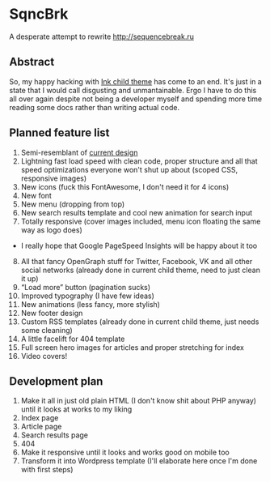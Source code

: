 # SqncBrk
A desperate attempt to rewrite http://sequencebreak.ru

## Abstract
So, my happy hacking with [Ink child theme](https://github.com/ichik/Sequence-Break) has come to an end. It's just in a state that I would call disgusting and unmantainable. Ergo I have to do this all over again despite not being a developer myself and spending more time reading some docs rather than writing actual code.

## Planned feature list
1. Semi-resemblant of [current design](http://sequencebreak.ru)
2. Lightning fast load speed with clean code, proper structure and all that speed optimizations everyone won't shut up about (scoped CSS, responsive images)
3. New icons (fuck this FontAwesome, I don't need it for 4 icons)
4. New font
5. New menu (dropping from top)
6. New search results template and cool new animation for search input
7. Totally responsive (cover images included, menu icon floating the same way as logo does)
  * I really hope that Google PageSpeed Insights will be happy about it too
8. All that fancy OpenGraph stuff for Twitter, Facebook, VK and all other social networks (already done in current child theme, need to just clean it up)
9. “Load more” button (pagination sucks)
10. Improved typography (I have few ideas)
11. New animations (less fancy, more stylish)
12. New footer design
13. Custom RSS templates (already done in current child theme, just needs some cleaning)
14. A little facelift for 404 template
15. Full screen hero images for articles and proper stretching for index
16. Video covers!

## Development plan
1. Make it all in just old plain HTML (I don't know shit about PHP anyway) until it looks at works to my liking
 1. Index page
 2. Article page
 3. Search results page
 4. 404
2. Make it responsive until it looks and works good on mobile too
3. Transform it into Wordpress template (I'll elaborate here once I'm done with first steps)

